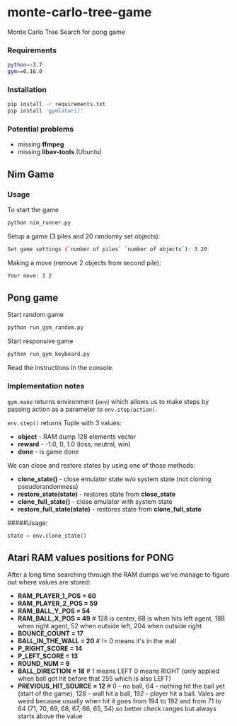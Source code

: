 # monte-carlo-tree-game
Monte Carlo Tree Search for pong game

### Requirements
```bash
python=>3.7
gym==0.16.0
```

### Installation

```bash
pip install -r requirements.txt
pip install 'gym[atari]'
```

### Potential problems
- missing **ffmpeg**
- missing **libav-tools** (Ubuntu)

## Nim Game

### Usage
To start the game
```bash
python nim_runner.py
```

Setup a game (3 piles and 20 randomly set objects):
```bash
Set game settings (`number of piles` `number of objects`): 3 20
```

Making a move (remove 2 objects from second pile):
```bash
Your move: 1 2
```

## Pong game

Start random game
```bash
python run_gym_random.py
```

Start responsive game
```bash
python run_gym_keyboard.py
```

Read the instructions in the console.

### Implementation notes

`gym.make` returns environment (`env`) which allows us to make steps by passing action as a parameter to `env.step(action)`.

`env.step()` returns Tuple with 3 values:
- **object** - RAM dump 128 elements vector
- **reward** - -1.0, 0, 1.0 (loss, neutral, win)
- **done** - is game done

We can close and restore states by using one of those methods:

- **clone_state()** - close emulator state w/o system state (not cloning pseudorandomness)
- **restore_state(state)** - restores state from **close_state**
- **clone_full_state()** - close emulator with system state
- **restore_full_state(state)** - restores state from **clone_full_state**

#####Usage:
```python
state = env.clone_state()
```

## Atari RAM values positions for PONG

After a long time searching through the RAM dumps we've manage to figure out where values are stored:

- **RAM_PLAYER_1_POS = 60**
- **RAM_PLAYER_2_POS = 59**
- **RAM_BALL_Y_POS = 54**
- **RAM_BALL_X_POS = 49**  # 128 is center, 68 is when hits left agent, 188 when right agent, 52 when outside left, 204 when outside right
- **BOUNCE_COUNT = 17**
- **BALL_IN_THE_WALL = 20**  # != 0 means it's in the wall
- **P_RIGHT_SCORE = 14**
- **P_LEFT_SCORE = 13**
- **ROUND_NUM = 9**
- **BALL_DIRECTION = 18**  # 1 means LEFT 0 means RIGHT (only applied when ball got hit before that 255 which is also LEFT)
- **PREVIOUS_HIT_SOURCE = 12**  # 0 - no ball, 64 - nothing hit the ball yet (start of the game),
 128 - wall hit a ball, 192 - player hit a ball. Vales are weird because usually when hit it goes from 194 to 192 and from 71 to 64 (71, 70, 69, 68, 67, 66, 65, 54) so better check ranges but always starts above the value